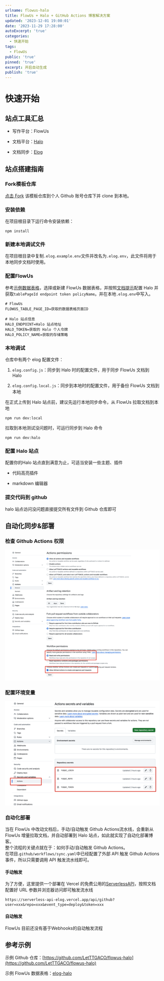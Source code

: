 ```yaml
---
urlname: flowus-halo
title: FlowUs + Halo + GitHub Actions 博客解决方案
updated: '2023-12-01 19:00:01'
date: '2023-11-29 17:28:00'
autoExcerpt: 'true'
categories:
  - 快速开始
tags:
  - FlowUs
public: 'true'
pinned: 'true'
excerpt: 开启自动生成
publish: 'true'
---
```

# 快速开始
## 站点工具汇总
- 写作平台：FlowUs

- 文档平台：[Halo](https://www.halo.run/)

- 文档同步：[Elog](https://github.com/LetTTGACO/elog)

## 站点搭建指南
### Fork模板仓库
[点击 Fork](https://github.com/elog-x/flowus-halo/fork) 该模板仓库到个人 Github 账号仓库下并 clone 到本地。
### 安装依赖
在项目根目录下运行命令安装依赖：
```shell
npm install
```
### 新建本地调试文件
在项目根目录中复制`.elog.example.env`文件并改名为`.elog.env`，此文件将用于本地同步文档时使用。
### 配置FlowUs
参考[示例数据表](https://flowus.cn/1874/share/e4e1e6dc-403b-45e6-b4cd-b3d8e6ae79b1)[格](https://flowus.cn/1874/share/e4e1e6dc-403b-45e6-b4cd-b3d8e6ae79b1)，选择或新建 FlowUs 数据表格，并按照[文档提示](https://elog.1874.cool/notion/gvnxobqogetukays#halo)配置 Halo 并获取`tablePageId endpoint token policyName`。并在本地`.elog.env`中写入。
```plaintext
# FlowUs
FLOWUS_TABLE_PAGE_ID=获取的数据表格页面ID

# Halo 站点信息
HALO_ENDPOINT=Halo 站点地址
HALO_TOKEN=获取的 Halo 个人令牌
HALO_POLICY_NAME=获取的存储策略
```
### 本地调试
仓库中有两个 elog 配置文件：
1. `elog.config.js`：同步到 Halo 时的配置文件，用于同步 FlowUs 文档到 Halo

1. `elog.config.local.js`：同步到本地时的配置文件，用于备份 FlowUs 文档到本地

在正式上传到 Halo 站点前，建议先运行本地同步命令，从 FlowUs 拉取文档到本地
```shell
npm run dev:local
```
拉取到本地测试没问题时，可运行同步到 Halo 命令
```shell
npm run dev:halo
```
### 配置 Halo 站点
配置你的Halo 站点直到满意为止，可适当安装一些主题、插件
- 代码高亮插件

- markdown 编辑器

### 提交代码到 github
halo 站点访问没问题直接提交所有文件到 Github 仓库即可
## 自动化同步&部署
### 检查 Github Actions 权限
![1700326915607-691643c8-d52c-4913-9464-cb96b6b1b854.png#averageHue=%23fefdfd&clientId=u0b0d2576-ef2a-4&from=paste&height=361&id=ue7d36a55&originHeight=1192&originWidth=1404&originalType=binary&ratio=2&rotation=0&showTitle=false&size=245762&status=done&style=none&taskId=ua488e237-33d1-4210-b26a-01ec5614d6d&title=&width=425](../images/ea903f5672495500ba7966b348453446.png)
### 配置环境变量
![1700329642998-9006a455-211b-49f8-a89b-c6774c3e0931.png#averageHue=%23fefcfb&clientId=u0b0d2576-ef2a-4&from=paste&height=400&id=u205bf5e5&originHeight=799&originWidth=1178&originalType=binary&ratio=2&rotation=0&showTitle=false&size=149338&status=done&style=none&taskId=ua1dc9507-f7c4-43da-b17d-077223bd25a&title=&width=589](../images/e9c14f115e7d8239d0126515b71c0b42.png)
### 自动化部署
当在 FlowUs 中改动文档后，手动/自动触发 Github Actions流水线，会重新从 FlowUs 增量拉取文档，并自动部署到 Halo 站点，如此就实现了自动化部署博客。  
整个流程的关键点就在于：如何手动/自动触发 Github Actions。  
在项目.`github/workflows/sync.yaml`中已经配置了外部 API 触发 Github Actions 事件，所以只需要调用 API 触发流水线即可。
#### 手动触发
为了方便，这里提供一个部署在 Vercel 的免费公用的[ServerlessAPI](https://github.com/elog-x/serverless-api)，按照文档配置好 URL 参数并浏览器访问即可触发流水线
```shell
https://serverless-api-elog.vercel.app/api/github?user=xxx&repo=xxx&event_type=deploy&token=xxx
```
#### 自动触发
FlowUs 目前还没有基于Webhooks的自动触发流程
## 参考示例
示例 Github 仓库：[https://github.com/LetTTGACO/flowus-halo](https://github.com/LetTTGACO/flowus-halo)  

示例 FlowUs 数据表格：[elog-halo](https://flowus.cn/1874/share/e4e1e6dc-403b-45e6-b4cd-b3d8e6ae79b1)


